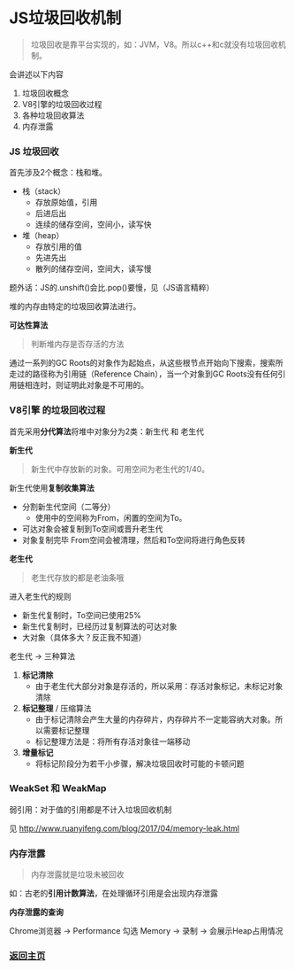 # JS垃圾回收机制

> 垃圾回收是靠平台实现的，如：JVM，V8。所以c++和c就没有垃圾回收机制。

会讲述以下内容
1. 垃圾回收概念
2. V8引擎的垃圾回收过程
3. 各种垃圾回收算法
4. 内存泄露

### JS 垃圾回收

首先涉及2个概念：栈和堆。

* 栈（stack）
  * 存放原始值，引用
  * 后进后出
  * 连续的储存空间，空间小，读写快
* 堆（heap）
  * 存放引用的值
  * 先进先出
  * 散列的储存空间，空间大，读写慢

题外话：JS的.unshift()会比.pop()要慢，见（JS语言精粹）

堆的内存由特定的垃圾回收算法进行。

**可达性算法**

> 判断堆内存是否存活的方法

通过一系列的GC Roots的对象作为起始点，从这些根节点开始向下搜索，搜索所走过的路径称为引用链（Reference Chain），当一个对象到GC Roots没有任何引用链相连时，则证明此对象是不可用的。

### V8引擎 的垃圾回收过程

首先采用**分代算法**将堆中对象分为2类：新生代 和 老生代

**新生代**

> 新生代中存放新的对象。可用空间为老生代的1/40。

新生代使用**复制收集算法**
  * 分割新生代空间（二等分）
    * 使用中的空间称为From，闲置的空间为To。
  * 可达对象会被复制到To空间或晋升老生代
  * 对象复制完毕 From空间会被清理，然后和To空间将进行角色反转

**老生代**

> 老生代存放的都是老油条哦

进入老生代的规则
  * 新生代复制时，To空间已使用25%
  * 新生代复制时，已经历过复制算法的可达对象
  * 大对象（具体多大？反正我不知道）

老生代 -> 三种算法
  1. **标记清除**
     * 由于老生代大部分对象是存活的，所以采用：存活对象标记，未标记对象清除
  2. **标记整理** / 压缩算法
     * 由于标记清除会产生大量的内存碎片，内存碎片不一定能容纳大对象。所以需要标记整理
     * 标记整理方法是：将所有存活对象往一端移动
  3. **增量标记**
     * 将标记阶段分为若干小步骤，解决垃圾回收时可能的卡顿问题

### WeakSet 和 WeakMap

弱引用：对于值的引用都是不计入垃圾回收机制

见 http://www.ruanyifeng.com/blog/2017/04/memory-leak.html

### 内存泄露

> 内存泄露就是垃圾未被回收

如：古老的**引用计数算法**，在处理循环引用是会出现内存泄露

**内存泄露的查询**

Chrome浏览器 -> Performance 勾选 Memory -> 录制 -> 会展示Heap占用情况

### [返回主页](/README.md)